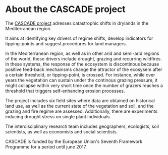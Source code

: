 # About the CASCADE project

The [CASCADE project](http://www.cascade-project.eu/) adresses catastrophic shifts in drylands in the Mediterranean region. 

It aims at identifying key drivers of regime shifts, develop indicators for tipping-points and suggest procedures for land managers. 

In the Mediterranean region, as well as in other arid and semi-arid regions of the world, these drivers include drought, grazing and recurring wildfires. In these systems, the response of the ecosystem is discontinous because positive feed-back mechanisms change the attractor of the ecosysem after a certain threshold, or tipping-point, is crossed. For instance, while over years the vegetation can sustain under the continous grazing pressure, it might collapse within very short time once the number of grazers reaches a threshold that triggers self-enhancing erosion processes. 

The project includes six field sites where data are obtained on historical land use, as well as the current state of the vegetation and soil, and the grazing and fire regime are assessed. Additionally, there are experiments inducing drought stress on single plant individuals.

The interdisciplinary research team includes geographers, ecologists, soil scientists, as well as economists and social scientists. 

CASCADE is funded by the European Union's Seventh Framework Programme for a period until june 2017.